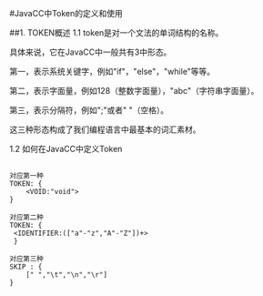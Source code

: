 #JavaCC中Token的定义和使用

##1. TOKEN概述
1.1 token是对一个文法的单词结构的名称。

具体来说，它在JavaCC中一般共有3中形态。

第一，表示系统关键字，例如"if"，"else"，"while"等等。

第二，表示字面量，例如128（整数字面量），"abc"（字符串字面量）。

第三，表示分隔符，例如";"或者" "（空格）。

这三种形态构成了我们编程语言中最基本的词汇素材。

1.2 如何在JavaCC中定义Token

````

对应第一种
TOKEN: {
    <VOID:"void">
}

对应第二种
TOKEN: {
 <IDENTIFIER:(["a"-"z","A"-"Z"])+>
 }
 
对应第三种
SKIP : {
    [" ","\t","\n","\r"]
}

````